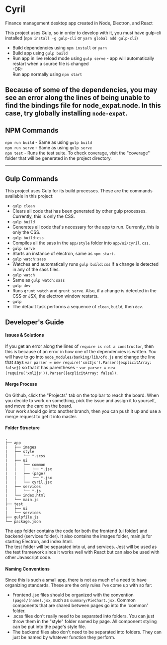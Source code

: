 # Cyril
Finance management desktop app created in Node, Electron, and React

This project uses Gulp, so in order to develop with it, you must have gulp-cli installed (`npm install -g gulp-cli` or `yarn global add gulp-cli`)  
- Build dependencies using `npm install` or `yarn`  
- Build app using `gulp build`  
- Run app in live reload mode using `gulp serve` - app will automatically restart when a source file is changed  
-OR-  
 Run app normally using `npm start`

Because of some of the dependencies, you may see an error along the lines of being unable to find the bindings file for node_expat.node. In this case, try globally installing `node-expat`.
---
## NPM Commands  
`npm run build` - Same as using `gulp build`  
`npm run serve` - Same as using `gulp serve`  
`npm test` - Runs the test suite. To check coverage, visit the "coverage" folder that will be generated in the project directory.

---
## Gulp Commands  
This project uses Gulp for its build processes. These are the commands available in this project:  
- `gulp clean`
 - Clears all code that has been generated by other gulp processes. Currently, this is only the CSS.
- `gulp build`
 - Generates all code that's necessary for the app to run. Currently, this is only the CSS.
- `gulp build:css`
 - Compiles all the sass in the `app/style` folder into `app/ui/cyril.css`.
- `gulp serve`
 - Starts an instance of electron, same as `npm start`.
- `gulp watch:sass`
 - Watches and automatically runs `gulp build:css` if a change is detected in any of the sass files.
- `gulp watch`
 - Same as `gulp watch:sass`
- `gulp dev`
 - Runs `grunt watch` and `grunt serve`. Also, if a change is detected in the CSS or JSX, the electron window restarts.
- `gulp`
 - The default task performs a sequence of `clean`, `build`, then `dev`.

## Developer's Guide  

#### Issues & Solutions
If you get an error along the lines of `require is not a constructor`, then this is because of an error in how one of the dependencies is written. You will have to go into `node_modules/banking/lib/ofx.js` and change the line that says `var parser = new require('xml2js').Parser({explicitArray: false})` so that it has parentheses - `var parser = new (require('xml2js')).Parser({explicitArray: false})`.

#### Merge Process
On Github, click the "Projects" tab on the top bar to reach the board. When you decide to work on something, pick the issue and assign it to yourself, and move the card on the board.  
Your work should go into another branch, then you can push it up and use a merge request to get it into master.  
#### Folder Structure
```
.
├── app
|   ├── images
|   ├── style
|   |   └── *.scss
|   ├── ui
|   |   ├── common
|   |   |   └── *.jsx
|   |   ├── (page)
|   |   |   └── *.jsx
|   |   └── cyril.jsx
|   ├── services
|   |   └── *.js
|   └── index.html
|   └── main.js
├── test
|   ├── ui
|   └── services
├── gulpfile.js
└── package.json
```

The app folder contains the code for both the frontend (ui folder) and backend (services folder). It also contains the images folder, main.js for starting Electron, and index.html.  
The test folder will be separated into ui, and services. Jest will be used as the test framework since it works well with React but can also be used with other Javascript code.  
#### Naming Conventions
Since this is such a small app, there is not as much of a need to have organizing standards. These are the only rules I've come up with so far:  
* Frontend .jsx files should be organized with the convention `(page)/(name).jsx`, such as `summary/PieChart.jsx`. Common components that are shared between pages go into the 'common' folder.  
* .scss files don't really need to be separated into folders. You can just throw them in the "style" folder named by page. All component styling can be put into the page's style file.  
* The backend files also don't need to be separated into folders. They can just be named by whatever function they perform.  
